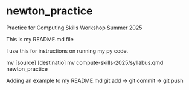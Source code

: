 # newton_practice
Practice for Computing Skills Workshop Summer 2025

This is my README.md file

I use this for instructions on running my py code. 


mv [source] [destinatio]
mv compute-skills-2025/syllabus.qmd newton_practice

Adding an example to my README.md
git add -> git commit -> git push 
